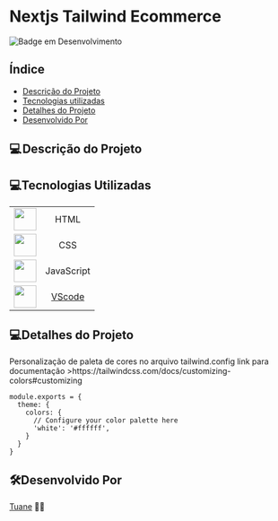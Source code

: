 # Nextjs Tailwind Ecommerce

<div align="left">

![Badge em Desenvolvimento ](http://img.shields.io/static/v1?label=STATUS&message=EM%20DESENVOLVIMENTO&color=GREEN&style=for-the-badge)

</div>
<h2>Índice</h2>

- [Descrição do Projeto](#descrição-do-projeto)
- [Tecnologias utilizadas](#tecnologias-utilizadas)
- [Detalhes do Projeto](#detalhes-do-projeto)
- [Desenvolvido Por](#desenvolvido-por)

<h2>💻 Descrição do Projeto</h2>

<p>

</p>

<h2>💻Tecnologias Utilizadas</h2>

|                                                                                                                            |                                                  |
| :------------------------------------------------------------------------------------------------------------------------: | :----------------------------------------------: |
| <img src="https://cdn.jsdelivr.net/gh/devicons/devicon/icons/html5/html5-original-wordmark.svg" width="40" height="40" />  |                       HTML                       |
|  <img src="https://cdn.jsdelivr.net/gh/devicons/devicon/icons/css3/css3-original-wordmark.svg" width="40" height="40" />   |                       CSS                        |
| <img src="https://cdn.jsdelivr.net/gh/devicons/devicon/icons/javascript/javascript-original.svg" width="40" height="40" /> |                    JavaScript                    |
|     <img src="https://cdn.jsdelivr.net/gh/devicons/devicon/icons/vscode/vscode-original.svg" width="40" height="40" />     | [VScode](https://code.visualstudio.com/download) |

<h2>💻Detalhes do Projeto</h2>

<p>

</p>
<p>
Personalização de paleta de cores no arquivo tailwind.config
 link para documentação >https://tailwindcss.com/docs/customizing-colors#customizing

</p>

```
module.exports = {
  theme: {
    colors: {
      // Configure your color palette here
      'white': '#ffffff',
    }
  }
}

```

<h2>🛠Desenvolvido Por</h2>

[Tuane](https://www.linkedin.com/in/tuane-mendes/) 👩‍🎓
